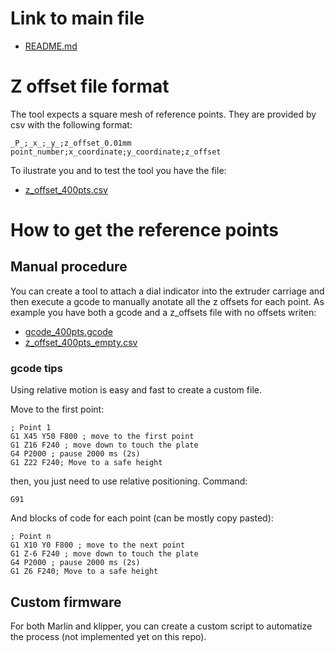# Link to main file

- [README.md](../../README.md)

# Z offset file format

The tool expects a square mesh of reference points. They are provided by csv with the following format:

```csv
_P_;_x_;_y_;z_offset_0.01mm
point_number;x_coordinate;y_coordinate;z_offset
```

To ilustrate you and to test the tool you have the file:

- [z_offset_400pts.csv](./z_offset_400pts.csv)

# How to get the reference points

## Manual procedure

You can create a tool to attach a dial indicator into the extruder carriage and then execute a gcode to manually anotate all the z offsets for each point. As example you have both a gcode and a z_offsets file with no offsets writen:

- [gcode_400pts.gcode](../../gcode/gcode_400pts.gcode)
- [z_offset_400pts_empty.csv](../../input/examples/z_offset_400pts_empty.csv)

### gcode tips

Using relative motion is easy and fast to create a custom file.

Move to the first point:
```
; Point 1
G1 X45 Y50 F800 ; move to the first point
G1 Z16 F240 ; move down to touch the plate
G4 P2000 ; pause 2000 ms (2s)
G1 Z22 F240; Move to a safe height
```

then, you just need to use relative positioning. Command:
```
G91
```

And blocks of code for each point (can be mostly copy pasted):
```
; Point n
G1 X10 Y0 F800 ; move to the next point
G1 Z-6 F240 ; move down to touch the plate
G4 P2000 ; pause 2000 ms (2s)
G1 Z6 F240; Move to a safe height
```

## Custom firmware

For both Marlin and klipper, you can create a custom script to automatize the process (not implemented yet on this repo).
